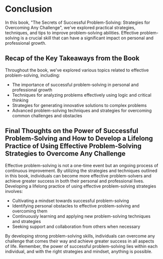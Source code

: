 Conclusion
==========

In this book, "The Secrets of Successful Problem-Solving: Strategies for Overcoming Any Challenge", we've explored practical strategies, techniques, and tips to improve problem-solving abilities. Effective problem-solving is a crucial skill that can have a significant impact on personal and professional growth.

Recap of the Key Takeaways from the Book
----------------------------------------

Throughout the book, we've explored various topics related to effective problem-solving, including:

* The importance of successful problem-solving in personal and professional growth
* Techniques for analyzing problems effectively using logic and critical thinking
* Strategies for generating innovative solutions to complex problems
* Advanced problem-solving techniques and strategies for overcoming common challenges and obstacles

Final Thoughts on the Power of Successful Problem-Solving and How to Develop a Lifelong Practice of Using Effective Problem-Solving Strategies to Overcome Any Challenge
------------------------------------------------------------------------------------------------------------------------------------------------------------------------

Effective problem-solving is not a one-time event but an ongoing process of continuous improvement. By utilizing the strategies and techniques outlined in this book, individuals can become more effective problem-solvers and achieve greater success in both their personal and professional lives. Developing a lifelong practice of using effective problem-solving strategies involves:

* Cultivating a mindset towards successful problem-solving
* Identifying personal obstacles to effective problem-solving and overcoming them
* Continuously learning and applying new problem-solving techniques and strategies
* Seeking support and collaboration from others when necessary

By developing strong problem-solving skills, individuals can overcome any challenge that comes their way and achieve greater success in all aspects of life. Remember, the power of successful problem-solving lies within each individual, and with the right strategies and mindset, anything is possible.
